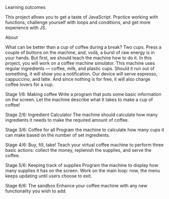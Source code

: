  Learning outcomes

This project allows you to get a taste of JavaScript. Practice working with functions, challenge yourself with loops and conditions, and get more experience with JS.


 About

What can be better than a cup of coffee during a break? Two cups. Press a couple of buttons on the machine, and, voilà, a burst of raw energy is in your hands. But first, we should teach the machine how to do it. In this project, you will work on a coffee machine simulator. This machine uses regular ingredients — coffee, milk, and plastic cups. Should it run out of something, it will show you a notification. Our device will serve espresso, cappuccino, and latte. And since nothing is for free, it will also charge coffee lovers for a cup.






Stage 1/6: Making coffee
Write a program that puts some basic information on the screen. Let the machine describe what it takes to make a cup of coffee!

Stage 2/6: Ingredient Calculator
The machine should calculate how many ingredients it needs to make the required amount of coffee.

Stage 3/6: Coffee for all
Program the machine to calculate how many cups it can make based on the number of set ingredients.

Stage 4/6: Buy, fill, take!
Teach your virtual coffee machine to perform three basic actions: collect the money, replenish the supplies, and serve the coffee.

Stage 5/6: Keeping track of supplies
Program the machine to display how many supplies it has on the screen. Work on the main loop: now, the menu keeps updating until users choose to exit.

Stage 6/6: The sandbox
Enhance your coffee machine with any new functionality you wish to add. 



